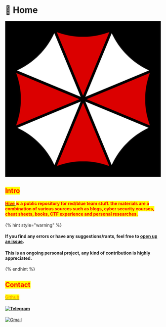 # 📕 Home



![From resident evil franchise created by Capcom   ](<.gitbook/assets/image (179).png>)

## <mark style="color:red;">Intro</mark>

#### [<mark style="color:red;">Hive</mark> ](https://7h3w4lk3r.gitbook.io/the-hive/)<mark style="color:red;">is a public repository for red/blue team stuff. the materials are a combination of various sources such as blogs, cyber security courses, cheat sheets, books, CTF experience and personal researches.</mark>&#x20;

{% hint style="warning" %}
#### If you find any errors or have any suggestions/rants, feel free to [open up an issue](https://github.com/7h3w4lk3r/THE\_HIVE/issues).

#### This is an ongoing personal project, **a**ny kind of contribution is highly appreciated.
{% endhint %}

## <mark style="color:red;">**Contact**</mark>

#### [<mark style="color:orange;">Github</mark>](https://github.com/7h3w4lk3r)

#### [![Telegram](https://img.shields.io/badge/Telegram-2CA5E0?style=for-the-badge\&logo=telegram\&logoColor=white)](https://t.me/TH3W4LK3R)&#x20;

[![Gmail](https://img.shields.io/badge/Gmail-D14836?style=for-the-badge\&logo=gmail\&logoColor=white)](mailto:bl4ckr4z3r@gmail.com)
